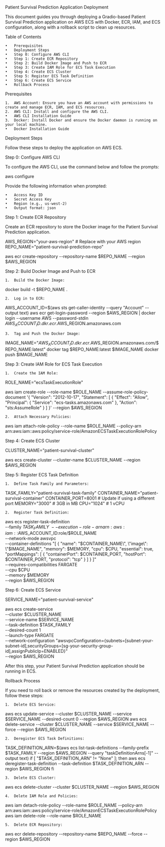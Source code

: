 Patient Survival Prediction Application Deployment

This document guides you through deploying a Gradio-based Patient Survival Prediction application on AWS ECS with Docker, ECR, IAM, and ECS configuration, along with a rollback script to clean up resources.

Table of Contents

	•	Prerequisites
	•	Deployment Steps
	•	Step 0: Configure AWS CLI
	•	Step 1: Create ECR Repository
	•	Step 2: Build Docker Image and Push to ECR
	•	Step 3: Create IAM Role for ECS Task Execution
	•	Step 4: Create ECS Cluster
	•	Step 5: Register ECS Task Definition
	•	Step 6: Create ECS Service
	•	Rollback Process

Prerequisites

	1.	AWS Account: Ensure you have an AWS account with permissions to create and manage ECR, IAM, and ECS resources.
	2.	AWS CLI: Install and configure the AWS CLI.
	•	AWS CLI Installation Guide
	3.	Docker: Install Docker and ensure the Docker daemon is running on your local machine.
	•	Docker Installation Guide

Deployment Steps

Follow these steps to deploy the application on AWS ECS.

Step 0: Configure AWS CLI

To configure the AWS CLI, use the command below and follow the prompts:

aws configure

Provide the following information when prompted:

	•	Access Key ID
	•	Secret Access Key
	•	Region (e.g., us-west-2)
	•	Output format: json

Step 1: Create ECR Repository

Create an ECR repository to store the Docker image for the Patient Survival Prediction application.

AWS_REGION="your-aws-region"  # Replace with your AWS region
REPO_NAME="patient-survival-prediction-repo"

aws ecr create-repository --repository-name $REPO_NAME --region $AWS_REGION

Step 2: Build Docker Image and Push to ECR

	1.	Build the Docker Image:

docker build -t $REPO_NAME .


	2.	Log in to ECR:

AWS_ACCOUNT_ID=$(aws sts get-caller-identity --query "Account" --output text)
aws ecr get-login-password --region $AWS_REGION | docker login --username AWS --password-stdin $AWS_ACCOUNT_ID.dkr.ecr.$AWS_REGION.amazonaws.com


	3.	Tag and Push the Docker Image:

IMAGE_NAME="$AWS_ACCOUNT_ID.dkr.ecr.$AWS_REGION.amazonaws.com/$REPO_NAME:latest"
docker tag $REPO_NAME:latest $IMAGE_NAME
docker push $IMAGE_NAME



Step 3: Create IAM Role for ECS Task Execution

	1.	Create the IAM Role:

ROLE_NAME="ecsTaskExecutionRole"

aws iam create-role --role-name $ROLE_NAME --assume-role-policy-document '{
  "Version": "2012-10-17",
  "Statement": [
    {
      "Effect": "Allow",
      "Principal": { "Service": "ecs-tasks.amazonaws.com" },
      "Action": "sts:AssumeRole"
    }
  ]
}' --region $AWS_REGION


	2.	Attach Necessary Policies:

aws iam attach-role-policy --role-name $ROLE_NAME --policy-arn arn:aws:iam::aws:policy/service-role/AmazonECSTaskExecutionRolePolicy



Step 4: Create ECS Cluster

CLUSTER_NAME="patient-survival-cluster"

aws ecs create-cluster --cluster-name $CLUSTER_NAME --region $AWS_REGION

Step 5: Register ECS Task Definition

	1.	Define Task Family and Parameters:

TASK_FAMILY="patient-survival-task-family"
CONTAINER_NAME="patient-survival-container"
CONTAINER_PORT=8001  # Update if using a different port
MEMORY="3000"  # 3GB in MB
CPU="1024"     # 1 vCPU


	2.	Register Task Definition:

aws ecs register-task-definition \
  --family $TASK_FAMILY \
  --execution-role-arn arn:aws:iam::$AWS_ACCOUNT_ID:role/$ROLE_NAME \
  --network-mode awsvpc \
  --container-definitions "[
    {
      \"name\": \"$CONTAINER_NAME\",
      \"image\": \"$IMAGE_NAME\",
      \"memory\": $MEMORY,
      \"cpu\": $CPU,
      \"essential\": true,
      \"portMappings\": [
        {
          \"containerPort\": $CONTAINER_PORT,
          \"hostPort\": $CONTAINER_PORT,
          \"protocol\": \"tcp\"
        }
      ]
    }
  ]" \
  --requires-compatibilities FARGATE \
  --cpu $CPU \
  --memory $MEMORY \
  --region $AWS_REGION



Step 6: Create ECS Service

SERVICE_NAME="patient-survival-service"

aws ecs create-service \
  --cluster $CLUSTER_NAME \
  --service-name $SERVICE_NAME \
  --task-definition $TASK_FAMILY \
  --desired-count 1 \
  --launch-type FARGATE \
  --network-configuration "awsvpcConfiguration={subnets=[subnet-your-subnet-id],securityGroups=[sg-your-security-group-id],assignPublicIp=ENABLED}" \
  --region $AWS_REGION

After this step, your Patient Survival Prediction application should be running in ECS.

Rollback Process

If you need to roll back or remove the resources created by the deployment, follow these steps:

	1.	Delete ECS Service:

aws ecs update-service --cluster $CLUSTER_NAME --service $SERVICE_NAME --desired-count 0 --region $AWS_REGION
aws ecs delete-service --cluster $CLUSTER_NAME --service $SERVICE_NAME --force --region $AWS_REGION


	2.	Deregister ECS Task Definitions:

TASK_DEFINITION_ARN=$(aws ecs list-task-definitions --family-prefix $TASK_FAMILY --region $AWS_REGION --query "taskDefinitionArns[-1]" --output text)
if [ "$TASK_DEFINITION_ARN" != "None" ]; then
    aws ecs deregister-task-definition --task-definition $TASK_DEFINITION_ARN --region $AWS_REGION
fi


	3.	Delete ECS Cluster:

aws ecs delete-cluster --cluster $CLUSTER_NAME --region $AWS_REGION


	4.	Delete IAM Role and Policies:

aws iam detach-role-policy --role-name $ROLE_NAME --policy-arn arn:aws:iam::aws:policy/service-role/AmazonECSTaskExecutionRolePolicy
aws iam delete-role --role-name $ROLE_NAME


	5.	Delete ECR Repository:

aws ecr delete-repository --repository-name $REPO_NAME --force --region $AWS_REGION
